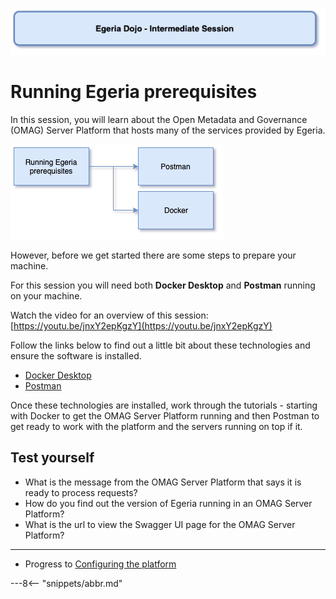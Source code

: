 <!-- SPDX-License-Identifier: CC-BY-4.0 -->
<!-- Copyright Contributors to the ODPi Egeria project 2020. -->

![Blue - Intermediate sessions](egeria-dojo-session-coding-blue-intermediate-session.png)

# Running Egeria prerequisites

In this session, you will learn about the Open Metadata and Governance (OMAG) Server Platform that
hosts many of the services provided by Egeria.

![Running Egeria prerequisites Content](egeria-dojo-day-1-3-1-1-platform-set-up-prerequisites.png)

However, before we get started there are some steps to prepare your machine.

For this session you will need both **Docker Desktop** and **Postman** running on your machine.

Watch the video for an overview of this session: [https://youtu.be/jnxY2epKgzY](https://youtu.be/jnxY2epKgzY)

Follow the links below to find out a little bit about these technologies and ensure the software
is installed.

* [Docker Desktop](/education/tutorials/docker-tutorial/overview)
* [Postman](/education/tutorials/postman-tutorial/overview)

Once these technologies are installed, work through the tutorials - starting with Docker to get the OMAG Server Platform running and then Postman to get ready to work with the platform and the servers running on top if it.

## Test yourself

* What is the message from the OMAG Server Platform that says it is ready to process requests?
* How do you find out the version of Egeria running in an OMAG Server Platform?
* What is the url to view the Swagger UI page for the OMAG Server Platform?

----
* Progress to [Configuring the platform](egeria-dojo-day-1-3-1-2-configuring-the-platform.md)


---8<-- "snippets/abbr.md"